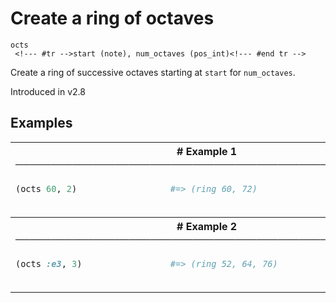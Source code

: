 # Create a ring of octaves

```
octs 
 <!--- #tr -->start (note), num_octaves (pos_int)<!--- #end tr -->
```


Create a ring of successive octaves starting at `start` for `num_octaves`. 

Introduced in v2.8

## Examples

<table class="examples">
<tr>
<th colspan="2" class="even head"># Example 1 ──────────────────────────────────────────────────────</th>
</tr>
<tr>
<td class="even">

```ruby
(octs 60, 2) 



```

</td>
<td class="even">

<!--- #tr -->
```ruby
#=> (ring 60, 72)



```
<!--- #end tr -->

</td>
</tr>
<tr>
<th colspan="2" class="odd head"># Example 2 ──────────────────────────────────────────────────────</th>
</tr>
<tr>
<td class="odd">

```ruby
(octs :e3, 3)



```

</td>
<td class="odd">

<!--- #tr -->
```ruby
#=> (ring 52, 64, 76)



```
<!--- #end tr -->

</td>
</tr>
</table>

